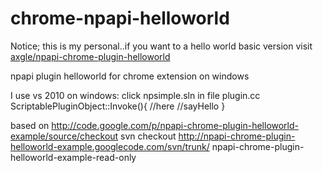 chrome-npapi-helloworld
=======================
Notice; this is my personal..if you want to a hello world basic version visit 
[axgle/npapi-chrome-plugin-helloworld](https://github.com/axgle/npapi-chrome-plugin-helloworld)

npapi plugin helloworld for chrome extension on windows

I use vs 2010 on windows:
click npsimple.sln
in file plugin.cc
ScriptablePluginObject::Invoke(){
  //here
  //sayHello
}

based on 
http://code.google.com/p/npapi-chrome-plugin-helloworld-example/source/checkout
svn checkout http://npapi-chrome-plugin-helloworld-example.googlecode.com/svn/trunk/ npapi-chrome-plugin-helloworld-example-read-only



